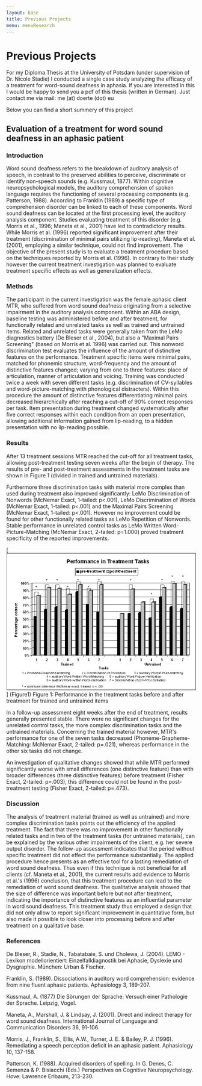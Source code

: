 ```yaml
---
layout: base
title: Previous Projects
menu: menuResearch
---
```


Previous Projects
=============

For my Diploma Thesis at the University of Potsdam (under supervision of Dr. Nicole Stadie) I conducted a single case study analyzing the efficacy of a treatment for word-sound deafness in aphasia.
If you are interested in this I would be happy to send you a pdf of this thesis (written in German). Just contact me via mail: me (at) doerte (dot) eu

Below you can find a short summery of this project


Evaluation of a treatment for word sound deafness in an aphasic patient
----------------------------------------------------------------------

### Introduction

Word sound deafness refers to the breakdown of auditory analysis of speech, in contrast to the preserved abilities to perceive, discriminate or identify non-speech sounds (e.g. Kussmaul, 1877). Within cognitive neuropsychological models, the auditory comprehension of spoken language requires the functioning of several processing components (e.g. Patterson, 1988). According to Franklin (1989) a specific type of comprehension disorder can be linked to each of these components. Word sound deafness can be located at the first processing level, the auditory analysis component. Studies evaluating treatment of this disorder (e.g. Morris et al., 1996; Maneta et al., 2001) have led to contradictory results. While Morris et al. (1996) reported significant improvement after their treatment (discrimination of minimal pairs utilizing lip-reading), Maneta et al. (2001), employing a similar technique, could not find improvement. The objective of the present study is to evaluate a treatment procedure based on the techniques reported by Morris et al. (1996). In contrary to their study however the current treatment investigation was planned to evaluate treatment specific effects as well as generalization effects.

### Methods

The participant in the current investigation was the female aphasic client MTR, who suffered from word sound deafness originating from a selective impairment in the auditory analysis component. Within an ABA design, baseline testing was administered before and after treatment, for functionally related and unrelated tasks as well as trained and untrained items. Related and unrelated tasks were generally taken from the LeMo diagnostics battery (De Bleser et al., 2004), but also a "Maximal Pairs Screening" (based on Morris et al. 1996) was carried out. This nonword discrimination test evaluates the influence of the amount of distinctive features on the performance. Treatment specific items were minimal pairs, matched for phonemic structure, word-frequency and the amount of distinctive features changed; varying from one to three features: place of articulation, manner of articulation and voicing. Training was conducted twice a week with seven different tasks (e.g. discrimination of CV-syllables and word-picture-matching with phonological distracters). Within this procedure the amount of distinctive features differentiating minimal pairs decreased hierarchically after reaching a cut-off of 90% correct responses per task. Item presentation during treatment changed systematically after five correct responses within each condition from an open presentation, allowing additional information gained from lip-reading, to a hidden presentation with no lip-reading possible.


### Results

After 13 treatment sessions MTR reached the cut-off for all treatment tasks, allowing post-treatment testing seven weeks after the begin of therapy. The results of pre- and post-treatment assessments in the treatment tasks are shown in Figure 1 (divided in trained and untrained materials).

Furthermore three discrimination tasks with material more complex than used during treatment also improved significantly: LeMo Discrimination of Nonwords (McNemar Exact, 1-tailed: p<.001), LeMo Discrimination of Words (McNemar Exact, 1-tailed: p<.001) and the Maximal Pairs Screening  (McNemar Exact, 1-tailed: p<.001). However no improvement could be found for other functionally related tasks as LeMo Repetition of Nonwords. Stable performance in unrelated control tasks as LeMo Written Word-Picture-Matching (McNemar Exact, 2-tailed: p=1.000) proved treatment specificity of the reported improvements.

[<img alt="Figure1" src="graph.png" class="rechts">] (Figure1)
Figure 1: Performance in the treatment tasks before and after treatment for trained and untrained items



In a follow-up assessment eight weeks after the end of treatment, results generally presented stable. There were no significant changes for the unrelated control tasks, the more complex discrimination tasks and the untrained materials. Concerning the trained material however, MTR's performance for one of the seven tasks decreased (Phoneme-Grapheme-Matching: McNemar Exact, 2-tailed: p=.021), whereas performance in the other six tasks did not change.

An investigation of qualitative changes showed that while MTR performed significantly worse with small differences (one distinctive feature) than with broader differences (three distinctive features) before treatment (Fisher Exact, 2-tailed: p=.003), this difference could not be found in the post-treatment testing (Fisher Exact, 2-tailed: p=.473).

 

### Discussion

The analysis of treatment material (trained as well as untrained) and more complex discrimination tasks points out the efficiency of the applied treatment. The fact that there was no improvement in other functionally related tasks and in two of the treatment tasks (for untrained materials), can be explained by the various other impairments of the client, e.g. her severe output disorder. The follow-up assessment indicates that the period without specific treatment did not effect the performance substantially. The applied procedure hence presents as an effective tool for a lasting remediation of word sound deafness. Thus even if this technique is not beneficial for all clients (cf. Maneta et al., 2001), the current results add evidence to Morris et al.'s (1996) conclusion, that this treatment procedure can lead to the remediation of word sound deafness. The qualitative analysis showed that the size of difference was important before but not after treatment, indicating the importance of distinctive features as an influential parameter in word sound deafness. This treatment study thus employed a design that did not only allow to report significant improvement in quantitative form, but also made it possible to look closer into processing before and after treatment on a qualitative base.


### References

De Bleser, R., Stadie, N., Tabatabaie, S. und Cholewa, J. (2004). LEMO - Lexikon modellorientiert: Einzelfalldiagnostik bei Aphasie, Dyslexie und Dysgraphie. M&uuml;nchen: Urban & Fischer.

Franklin, S. (1989). Dissociations in auditory word comprehension: evidence from nine fluent aphasic patients. Aphasiology 3, 189-207.

Kussmaul, A. (1877) Die S&ouml;rungen der Sprache: Versuch einer Pathologie der Sprache.  Leipzig, Vogel.

Maneta, A., Marshall, J. & Lindsay, J. (2001). Direct and indirect therapy for word sound deafness. International Journal of Language and Communication Disorders 36, 91-106.

Morris, J., Franklin, S., Ellis, A.W., Turner, J. E. & Bailey, P. J. (1996). Remediating a speech perception deficit in an aphasic patient. Aphasiology 10, 137-158.

Patterson, K. (1988). Acquired disorders of spelling. In G. Denes, C. Semenza & P. Bisiacchi (Eds.) Perspectives on Cognitive Neuropsychology. Hove: Lawrence Erlbaum, 213-230.